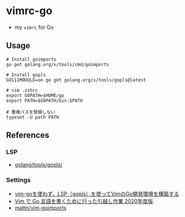 # vimrc-go
- my `vimrc` for Go

## Usage
```shell
# Install goimports
go get golang.org/x/tools/cmd/goimports

# Install gopls
GO111MODULE=on go get golang.org/x/tools/gopls@latest

# vim .zshrc
export GOPATH=$HOME/go
export PATH=$GOPATH/bin:$PATH

# 重複パスを登録しない
typeset -U path PATH
```

## References
### LSP
- [golang/tools/gopls/](https://github.com/golang/tools/tree/master/gopls)

### Settings
- [vim-goを使わず、LSP（gopls）を使ってVimのGo開発環境を構築する](https://budougumi0617.github.io/2020/07/24/make_vimrc_with_lsp/)
- [Vim で Go 言語を書くために行った引越し作業 2020年度版](https://mattn.kaoriya.net/software/vim/20200106103137.htm)
- [mattn/vim-goimports](https://github.com/mattn/vim-goimports)
